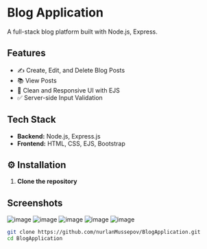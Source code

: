 # Blog Application

A full-stack blog platform built with Node.js, Express.

## Features
- ✍️ Create, Edit, and Delete Blog Posts
- 📚 View Posts
- 🎨 Clean and Responsive UI with EJS
- ✅ Server-side Input Validation

## Tech Stack

- **Backend:** Node.js, Express.js
- **Frontend:** HTML, CSS, EJS, Bootstrap

## ⚙️ Installation

1. **Clone the repository**

## Screenshots
![image](https://github.com/user-attachments/assets/1e87d0c7-3cc6-4022-a267-9cdc2678236e)
![image](https://github.com/user-attachments/assets/fa0341c7-d461-49c6-838f-9b921522d2c1)
![image](https://github.com/user-attachments/assets/41885e67-ba2b-42d1-8110-ef00c5983af4)
![image](https://github.com/user-attachments/assets/27b5252f-4659-49ae-a7b7-888db07cde8c)
![image](https://github.com/user-attachments/assets/4705d556-ebf1-4f0c-be60-7297b19361b2)

```bash
git clone https://github.com/nurlanMussepov/BlogApplication.git
cd BlogApplication



